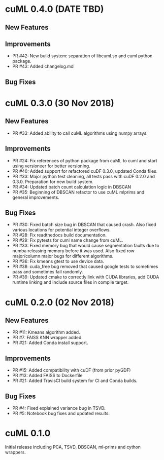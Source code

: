 # cuML 0.4.0 (DATE TBD)

## New Features

## Improvements

- PR #42: New build system: separation of libcuml.so and cuml python package.
- PR #43: Added changelog.md

## Bug Fixes


# cuML 0.3.0 (30 Nov 2018)

## New Features

- PR #33: Added ability to call cuML algorithms using numpy arrays.

## Improvements

- PR #24: Fix references of python package from cuML to cuml and start using versioneer for better versioning.
- PR #40: Added support for refactored cuDF 0.3.0, updated Conda files.
- PR #33: Major python test cleaning, all tests pass with cuDF 0.2.0 and 0.3.0. Preparation for new build system.
- PR #34: Updated batch count calculation logic in DBSCAN
- PR #35: Beginning of DBSCAN refactor to use cuML mlprims and general improvements.

## Bug Fixes

- PR #30: Fixed batch size bug in DBSCAN that caused crash. Also fixed various locations for potential integer overflows.
- PR #28: Fix readthedocs build documentation.
- PR #29: Fix pytests for cuml name change from cuML.
- PR #33: Fixed memory bug that would cause segmentation faults due to numba releasing memory before it was used. Also fixed row major/column major bugs for different algorithms.
- PR #36: Fix kmeans gtest to use device data.
- PR #38: cuda\_free bug removed that caused google tests to sometimes pass and sometimes fail randomly.
- PR #39: Updated cmake to correctly link with CUDA libraries, add CUDA runtime linking and include source files in compile target.

# cuML 0.2.0 (02 Nov 2018)

## New Features

- PR #11: Kmeans algorithm added.
- PR #7: FAISS KNN wrapper added.
- PR #21: Added Conda install support.

## Improvements

- PR #15: Added compatibility with cuDF (from prior pyGDF)
- PR #13: Added FAISS to Dockerfile
- PR #21: Added TravisCI build system for CI and Conda builds.

## Bug Fixes

- PR #4: Fixed explained variance bug in TSVD.
- PR #5: Notebook bug fixes and updated results.


# cuML 0.1.0

Initial release including PCA, TSVD, DBSCAN, ml-prims and cython wrappers.
